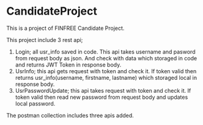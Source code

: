 # CandidateProject

This is a project of FINFREE Candidate Project.

This project include 3 rest api;

  1. Login; all usr_info saved in code. This api takes username and pasword from request body as json. And check with data which storaged in code and returns JWT Token in response body.
  2. UsrInfo; this api gets request with token and check it. If token valid then returns usr_info(username, firstname, lastname) which storaged local in response body.
  3. UsrPasswordUpdate; this api takes request with token and check it. If token valid then read new password from request body and updates local password.

The postman collection includes three apis added.
